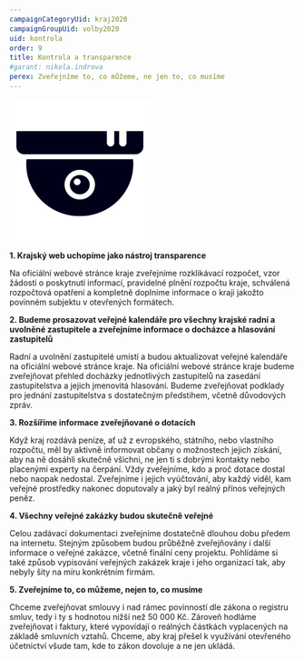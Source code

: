 ```yaml
---
campaignCategoryUid: kraj2020
campaignGroupUid: volby2020
uid: kontrola
order: 9
title: Kontrola a transparence
#garant: nikola.indrova
perex: Zveřejníme to, co můžeme, ne jen to, co musíme
---
```


![](/assets/img/program2020/09_kontrola.png)

**1.  Krajský web uchopíme jako nástroj transparence**
    
Na oficiální webové stránce kraje zveřejníme rozklikávací rozpočet, vzor žádosti o poskytnutí informací, pravidelné plnění rozpočtu kraje, schválená rozpočtová opatření a kompletně doplníme informace o kraji jakožto povinném subjektu v otevřených formátech.
    
**2.  Budeme prosazovat veřejné kalendáře pro všechny krajské radní a uvolněné zastupitele a zveřejníme informace o docházce a hlasování zastupitelů**
    
Radní a uvolnění zastupitelé umístí a budou aktualizovat veřejné kalendáře na oficiální webové stránce kraje. Na oficiální webové stránce kraje budeme zveřejňovat přehled docházky jednotlivých zastupitelů na zasedání zastupitelstva a jejich jmenovitá hlasování. Budeme zveřejňovat podklady pro jednání zastupitelstva s dostatečným předstihem, včetně důvodových zpráv.
    
**3.  Rozšíříme informace zveřejňované o dotacích**
    
Když kraj rozdává peníze, ať už z evropského, státního, nebo vlastního rozpočtu, měl by aktivně informovat občany o možnostech jejich získání, aby na ně dosáhli skutečně všichni, ne jen ti s dobrými kontakty nebo placenými experty na čerpání. Vždy zveřejníme, kdo a proč dotace dostal nebo naopak nedostal. Zveřejníme i jejich vyúčtování, aby každý viděl, kam veřejné prostředky nakonec doputovaly a jaký byl reálný přínos veřejných peněz.
    
**4.  Všechny veřejné zakázky budou skutečně veřejné**
    
Celou zadávací dokumentaci zveřejníme dostatečně dlouhou dobu předem na internetu. Stejným způsobem budou průběžně zveřejňovány i další informace o veřejné zakázce, včetně finální ceny projektu. Pohlídáme si také způsob vypisování veřejných zakázek kraje i jeho organizací tak, aby nebyly šity na míru konkrétním firmám.
    
**5.  Zveřejníme to, co můžeme, nejen to, co musíme**
    
Chceme zveřejňovat smlouvy i nad rámec povinností dle zákona o registru smluv, tedy i ty s hodnotou nižší než 50 000 Kč. Zároveň hodláme zveřejňovat i faktury, které vypovídají o reálných částkách vyplacených na základě smluvních vztahů. Chceme, aby kraj přešel k využívání otevřeného účetnictví všude tam, kde to zákon dovoluje a ne jen ukládá.
